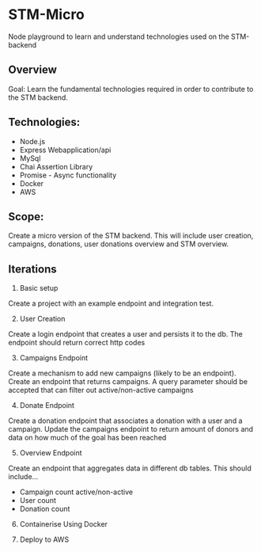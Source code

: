# STM-Micro
Node playground to learn and understand technologies used on the STM-backend

## Overview
Goal: Learn the fundamental technologies required in order to contribute to the STM backend.

## Technologies:
- Node.js
- Express Webapplication/api
- MySql
- Chai Assertion Library
- Promise - Async functionality
- Docker
- AWS

## Scope:
Create a micro version of the STM backend. This will include user creation, campaigns, donations, user donations overview and STM overview.

## Iterations
1. Basic setup

Create a project with an example endpoint and integration test.

2. User Creation

Create a login endpoint that creates a user and persists it to the db. The endpoint should return correct http codes

3. Campaigns Endpoint

Create a mechanism to add new campaigns (likely to be an endpoint). Create an endpoint that returns campaigns. A query parameter should be accepted that can filter out active/non-active campaigns

4. Donate Endpoint

Create a donation endpoint that associates a donation with a user and a campaign. Update the campaigns endpoint to return amount of donors and data on how much of the goal has been reached

5. Overview Endpoint

Create an endpoint that aggregates data in different db tables. This should include…
- Campaign count active/non-active
- User count
- Donation count

6. Containerise Using Docker 

7. Deploy to AWS

